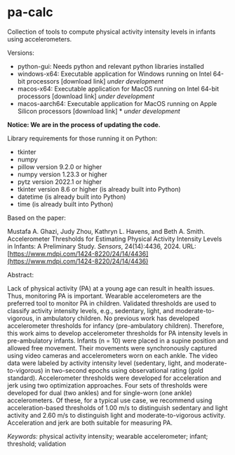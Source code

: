 # pa-calc
Collection of tools to compute physical activity intensity levels in infants using accelerometers.

Versions:
- python-gui: Needs python and relevant python libraries installed
- windows-x64: Executable application for Windows running on Intel 64-bit processors [download link] *under development*
- macos-x64: Executable application for MacOS running on Intel 64-bit processors [download link] *under development*
- macos-aarch64: Executable application for MacOS running on Apple Silicon processors [download link] * *under development*

**Notice: We are in the process of updating the code.**
  
Library requirements for those running it on Python:
- tkinter
- numpy
- pillow version 9.2.0 or higher
- numpy version 1.23.3 or higher
- pytz version 2022.1 or higher
- tkinter version 8.6 or higher (is already built into Python)
- datetime (is already built into Python)
- time (is already built into Python)

Based on the paper:

Mustafa A. Ghazi, Judy Zhou, Kathryn L. Havens, and Beth A. Smith. Accelerometer Thresholds for Estimating Physical Activity Intensity Levels in Infants: A Preliminary Study. *Sensors*, 24(14):4436, 2024. URL: [https://www.mdpi.com/1424-8220/24/14/4436](https://www.mdpi.com/1424-8220/24/14/4436)

Abstract:

Lack of physical activity (PA) at a young age can result in health issues. Thus, monitoring PA is important. Wearable accelerometers are the preferred tool to monitor PA in children. Validated thresholds are used to classify activity intensity levels, e.g., sedentary, light, and moderate-to-vigorous, in ambulatory children. No previous work has developed accelerometer thresholds for infancy (pre-ambulatory children). Therefore, this work aims to develop accelerometer thresholds for PA intensity levels in pre-ambulatory infants. Infants (n = 10) were placed in a supine position and allowed free movement. Their movements were synchronously captured using video cameras and accelerometers worn on each ankle. The video data were labeled by activity intensity level (sedentary, light, and moderate-to-vigorous) in two-second epochs using observational rating (gold standard). Accelerometer thresholds were developed for acceleration and jerk using two optimization approaches. Four sets of thresholds were developed for dual (two ankles) and for single-worn (one ankle) accelerometers. Of these, for a typical use case, we recommend using acceleration-based thresholds of 1.00 m/s to distinguish sedentary and light activity and 2.60 m/s to distinguish light and moderate-to-vigorous activity. Acceleration and jerk are both suitable for measuring PA.

*Keywords:* physical activity intensity; wearable accelerometer; infant; threshold; validation
